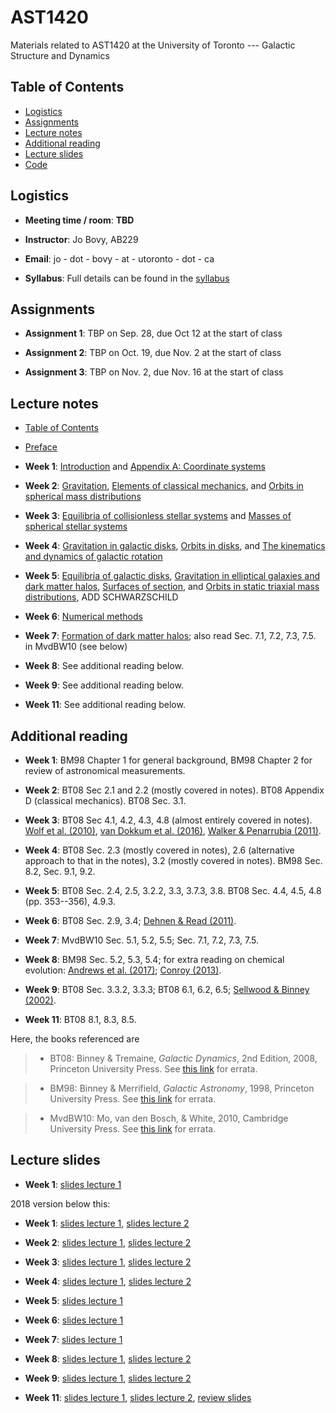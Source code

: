 # AST1420
Materials related to AST1420 at the University of Toronto --- Galactic Structure and Dynamics

## Table of Contents

* [Logistics](#logistics)
* [Assignments](#assignments)
* [Lecture notes](#lecture-notes)
* [Additional reading](#additional-reading)
* [Lecture slides](#lecture-slides)
* [Code](#code)

## Logistics

* **Meeting time / room**: **TBD**

* **Instructor**: Jo Bovy, AB229

* **Email**: jo - dot - bovy - at - utoronto - dot - ca

* **Syllabus**: Full details can be found in the [syllabus](https://github.com/jobovy/AST1420/blob/master/syllabus/syllabus-ast1420.pdf)

## Assignments

* **Assignment 1**: TBP on Sep. 28, due Oct 12 at the start of class

* **Assignment 2**: TBP on Oct. 19, due Nov. 2 at the start of class

* **Assignment 3**: TBP on Nov. 2, due Nov. 16 at the start of class

## Lecture notes

* [Table of Contents](http://astro.utoronto.ca/~bovy/AST1420/notes-2019/index.html)

* [Preface](http://astro.utoronto.ca/~bovy/AST1420/notes-2019/chapters/00.-Preface.html)

* **Week 1**: [Introduction](http://astro.utoronto.ca/~bovy/AST1420/notes-2019/chapters/01.-Introduction.html) and [Appendix A: Coordinate systems](http://astro.utoronto.ca/~bovy/AST1420/notes-2019/chapters/A.-Coordinate-systems.html)

* **Week 2**: [Gravitation](http://astro.utoronto.ca/~bovy/AST1420/notes-2019/chapters/02.-Potential-Theory-and-Spherical-Mass-Distributions.html), [Elements of classical mechanics](http://astro.utoronto.ca/~bovy/AST1420/notes-2019/chapters/03.-Elements-of-Classical-Mechanics.html), and [Orbits in spherical mass distributions](http://astro.utoronto.ca/~bovy/AST1420/notes-2019/chapters/04.-Orbits-in-Spherical-Potentials.html)

* **Week 3**: [Equilibria of collisionless stellar systems](http://astro.utoronto.ca/~bovy/AST1420/notes-2019/chapters/05.-Equilibria-Spherical-Collisionless-Systems.html) and [Masses of spherical stellar systems](http://astro.utoronto.ca/~bovy/AST1420/notes-2019/chapters/06.-Masses-Spherical-Systems.html)

* **Week 4**: [Gravitation in galactic disks](http://astro.utoronto.ca/~bovy/AST1420/notes-2019/chapters/07.-Flattened-Mass-Distributions.html), [Orbits in disks](http://astro.utoronto.ca/~bovy/AST1420/notes-2019/chapters/09.-Orbits-in-Disks.html), and [The kinematics and dynamics of galactic rotation](http://astro.utoronto.ca/~bovy/AST1420/notes-2019/chapters/08.-Galactic-Rotation.html)

* **Week 5**: [Equilibria of galactic disks](http://astro.utoronto.ca/~bovy/AST1420/notes-2019/chapters/10.-Equilibria-Flattened-Collisionless-Systems.html), [Gravitation in elliptical galaxies and dark matter halos](http://astro.utoronto.ca/~bovy/AST1420/notes-2019/chapters/III-01.-Triaxial-Mass-Distributions.html), [Surfaces of section](http://astro.utoronto.ca/~bovy/AST1420/notes-2019/chapters/II-04.-Surfaces-of-Section.html), and [Orbits in static triaxial mass distributions](http://astro.utoronto.ca/~bovy/AST1420/notes-2019/chapters/III-02.-Orbits-in-Triaxial-Mass-Distributions.html), ADD SCHWARZSCHILD

* **Week 6**: [Numerical methods](http://astro.utoronto.ca/~bovy/AST1420/notes-2019/chapters/09.-N-body-Modeling.html)

* **Week 7**: [Formation of dark matter halos](http://astro.utoronto.ca/~bovy/AST1420/notes-2019/chapters/IV-01.-Formation-DM-Halos.html); also read Sec. 7.1, 7.2, 7.3, 7.5. in MvdBW10 (see below)

* **Week 8**: See additional reading below.

* **Week 9**: See additional reading below.

* **Week 11**: See additional reading below.


## Additional reading

* **Week 1**: BM98 Chapter 1 for general background, BM98 Chapter 2
    for review of astronomical measurements.

* **Week 2**: BT08 Sec 2.1 and 2.2 (mostly covered in notes). BT08
    Appendix D (classical mechanics). BT08 Sec. 3.1.

* **Week 3**: BT08 Sec 4.1, 4.2, 4.3, 4.8 (almost entirely covered in
    notes). [Wolf et
    al. (2010)](http://adsabs.harvard.edu/abs/2010MNRAS.406.1220W),
    [van Dokkum et
    al. (2016)](http://adsabs.harvard.edu/abs/2016ApJ...828L...6V),
    [Walker & Penarrubia
    (2011)](http://adsabs.harvard.edu/abs/2011ApJ...742...20W).

* **Week 4**: BT08 Sec. 2.3 (mostly covered in notes), 2.6
    (alternative approach to that in the notes), 3.2 (mostly covered
    in notes). BM98 Sec. 8.2, Sec. 9.1, 9.2.

* **Week 5**: BT08 Sec. 2.4, 2.5, 3.2.2, 3.3, 3.7.3, 3.8. BT08 Sec. 4.4, 4.5, 4.8 (pp. 353--356), 4.9.3. 

* **Week 6**: BT08 Sec. 2.9, 3.4; [Dehnen & Read
    (2011)](http://adsabs.harvard.edu/abs/2011EPJP..126...55D).

* **Week 7**: MvdBW10 Sec. 5.1, 5.2, 5.5; Sec. 7.1, 7.2, 7.3, 7.5.

* **Week 8**:  BM98 Sec. 5.2, 5.3, 5.4; for extra reading on chemical evolution: [Andrews et
    al. (2017)](http://adsabs.harvard.edu/abs/2017ApJ...835..224A); [Conroy (2013)](https://ui.adsabs.harvard.edu/abs/2013ARA%26A..51..393C/abstract).

* **Week 9**: BT08 Sec. 3.3.2, 3.3.3; BT08 6.1, 6.2, 6.5; [Sellwood & Binney (2002)](http://adsabs.harvard.edu/abs/2002MNRAS.336..785S).

* **Week 11**:  BT08 8.1, 8.3, 8.5.

Here, the books referenced are

> * BT08: Binney & Tremaine, *Galactic Dynamics*, 2nd Edition, 2008, Princeton University Press. See [this link](https://www-thphys.physics.ox.ac.uk/people/JamesBinney/web/index_files/BT2errors.pdf) for errata.

> * BM98: Binney & Merrifield, *Galactic Astronomy*, 1998, Princeton University Press. See [this link](http://www-thphys.physics.ox.ac.uk/people/JamesBinney/bmerrors.pdf) for errata.

> * MvdBW10: Mo, van den Bosch, \& White, 2010, Cambridge University Press. See [this link](http://people.umass.edu/hjmo/book/errata.pdf) for errata.

## Lecture slides

* **Week 1**: [slides lecture 1](http://astro.utoronto.ca/~bovy/AST1420/slides-2019/L1-AST1420-2019.pdf)

2018 version below this:

* **Week 1**: [slides lecture 1](http://astro.utoronto.ca/~bovy/AST1420/slides-2018/L1-AST1420-2018.pdf), [slides lecture 2](http://astro.utoronto.ca/~bovy/AST1420/slides-2018/L2-AST1420-2018.pdf)

* **Week 2**: [slides lecture 1](http://astro.utoronto.ca/~bovy/AST1420/slides-2018/L3-AST1420-2018.pdf), [slides lecture 2](http://astro.utoronto.ca/~bovy/AST1420/slides-2018/L4-AST1420-2018.pdf)

* **Week 3**: [slides lecture 1](http://astro.utoronto.ca/~bovy/AST1420/slides-2018/L5-AST1420-2018.pdf), [slides lecture 2](http://astro.utoronto.ca/~bovy/AST1420/slides-2018/L6-AST1420-2018.pdf)

* **Week 4**: [slides lecture 1](http://astro.utoronto.ca/~bovy/AST1420/slides-2018/L7-AST1420-2018.pdf), [slides lecture 2](http://astro.utoronto.ca/~bovy/AST1420/slides-2018/L8-AST1420-2018.pdf)

* **Week 5**: [slides lecture 1](http://astro.utoronto.ca/~bovy/AST1420/slides-2018/L9-AST1420-2018.pdf)

* **Week 6**: [slides lecture 1](http://astro.utoronto.ca/~bovy/AST1420/slides-2018/L10-AST1420-2018.pdf)

* **Week 7**: [slides lecture 1](http://astro.utoronto.ca/~bovy/AST1420/slides-2018/L11-AST1420-2018.pdf)

* **Week 8**: [slides lecture 1](http://astro.utoronto.ca/~bovy/AST1420/slides-2018/L12-AST1420-2018.pdf), [slides lecture 2](http://astro.utoronto.ca/~bovy/AST1420/slides-2018/L13-AST1420-2018.pdf)

* **Week 9**: [slides lecture 1](http://astro.utoronto.ca/~bovy/AST1420/slides-2018/L14-AST1420-2018.pdf), [slides lecture 2](http://astro.utoronto.ca/~bovy/AST1420/slides-2018/L15-AST1420-2018.pdf)

* **Week 11**: [slides lecture 1](http://astro.utoronto.ca/~bovy/AST1420/slides-2018/L16-AST1420-2018.pdf), [slides lecture 2](http://astro.utoronto.ca/~bovy/AST1420/slides-2018/L17-AST1420-2018.pdf), [review slides](http://astro.utoronto.ca/~bovy/AST1420/slides-2018/L17-review-AST1420-2018.pdf)

